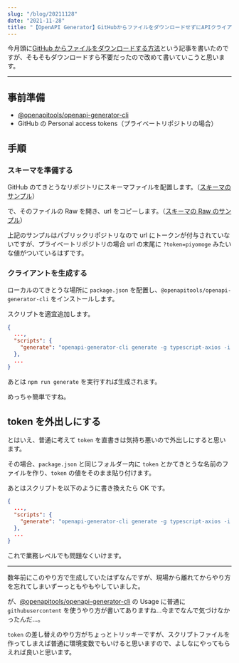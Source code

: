 ```yaml
---
slug: "/blog/20211128"
date: "2021-11-28"
title: "【OpenAPI Generator】GitHubからファイルをダウンロードせずにAPIクライアントを生成する方法"
---
```


今月頭に[GitHub からファイルをダウンロードする方法](https://kkweb.io/blog/20211104)という記事を書いたのですが、そもそもダウンロードすら不要だったので改めて書いていこうと思います。

---

## 事前準備

- [@openapitools/openapi-generator-cli](https://www.npmjs.com/package/@openapitools/openapi-generator-cli)
- GitHub の Personal access tokens（プライベートリポジトリの場合）

## 手順

### スキーマを準備する

GitHub のてきとうなリポジトリにスキーマファイルを配置します。（[スキーマのサンプル](https://github.com/OAI/OpenAPI-Specification/blob/main/examples/v2.0/yaml/petstore.yaml)）

で、そのファイルの Raw を開き、url をコピーします。（[スキーマの Raw のサンプル](https://raw.githubusercontent.com/OAI/OpenAPI-Specification/main/examples/v2.0/yaml/petstore.yaml)）

上記のサンプルはパブリックリポジトリなので url にトークンが付与されていないですが、プライベートリポジトリの場合 url の末尾に `?token=piyomoge` みたいな値がついているはずです。

### クライアントを生成する

ローカルのてきとうな場所に `package.json` を配置し、`@openapitools/openapi-generator-cli` をインストールします。

スクリプトを適宜追加します。

```json
{
  ...,
  "scripts": {
    "generate": "openapi-generator-cli generate -g typescript-axios -i https://raw.githubusercontent.com/hoge/fuga/schema.yml?token=piyomoge -o src"
  },
  ...
}
```

あとは `npm run generate` を実行すれば生成されます。

めっちゃ簡単ですね。

## token を外出しにする

とはいえ、普通に考えて `token` を直書きは気持ち悪いので外出しにすると思います。

その場合、`package.json` と同じフォルダー内に `token` とかてきとうな名前のファイルを作り、`token` の値をそのまま貼り付けます。

あとはスクリプトを以下のように書き換えたら OK です。

```json
{
  ...,
  "scripts": {
    "generate": "openapi-generator-cli generate -g typescript-axios -i https://raw.githubusercontent.com/hoge/fuga/schema.yml?token=$(cat token) -o src"
  },
  ...
}
```

これで業務レベルでも問題なくいけます。

---

数年前にこのやり方で生成していたはずなんですが、現場から離れてからやり方を忘れてしまいずーっともやもやしていました。

が、[@openapitools/openapi-generator-cli](https://www.npmjs.com/package/@openapitools/openapi-generator-cli) の Usage に普通に `githubusercontent` を使うやり方が書いてありますね…今までなんで気づけなかったんだ…。

`token` の差し替えのやり方がちょっとトリッキーですが、スクリプトファイルを作ってしまえば普通に環境変数でもいけると思いますので、よしなにやってもらえれば良いと思います。
